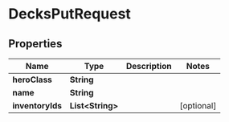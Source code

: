 
# DecksPutRequest

## Properties
Name | Type | Description | Notes
------------ | ------------- | ------------- | -------------
**heroClass** | **String** |  | 
**name** | **String** |  | 
**inventoryIds** | **List&lt;String&gt;** |  |  [optional]



